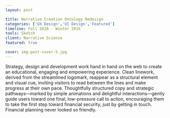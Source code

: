 ```yaml
---
layout: post

title: Narrative Creation Ontology Redesign
categories: ['UX Design','UI Design','Featured']
timeline: Fall 2016 - Winter 2016
tools: Sketch
client: Narrative Science
featured: true

cover: img-post-cover-5.jpg
---
```


<p>Strategy, design and development work hand in hand on the web to create an educational, engaging and empowering experience. Clean linework, derived from the streamlined logomark, reappear as a structural element and visual cue, inviting visitors to read between the lines and make progress at their own pace. Thoughtfully structured copy and strategic pathways—marked by simple animations and delightful interactions—gently guide users toward one final, low-pressure call to action, encouraging them to take the first step toward financial security, just by getting in touch. Financial planning never looked so friendly.</p>
